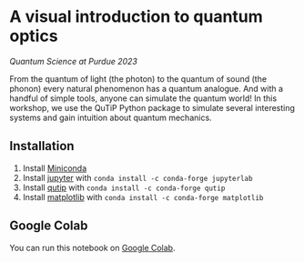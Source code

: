 # A visual introduction to quantum optics
*Quantum Science at Purdue 2023*

From the quantum of light (the photon) to the quantum of sound (the phonon) every natural phenomenon has a quantum analogue. And with a handful of simple tools, anyone can simulate the quantum world! In this workshop, we use the QuTiP Python package to simulate several interesting systems and gain intuition about quantum mechanics. 

## Installation
1. Install [Miniconda](https://docs.conda.io/en/latest/miniconda.html)
2. Install [jupyter](https://jupyter.org/install) with `conda install -c conda-forge jupyterlab`
3. Install [qutip](http://qutip.org/docs/latest/installation.html) with `conda install -c conda-forge qutip`
4. Install [matplotlib](https://matplotlib.org/stable/users/installing.html) with `conda install -c conda-forge matplotlib`

## Google Colab
You can run this notebook on [Google Colab]("https://colab.research.google.com"). 

